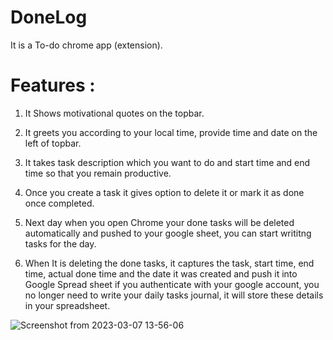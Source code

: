 # DoneLog
It is a To-do chrome app (extension).  
# Features :  

1. It Shows motivational quotes on the topbar.

2. It greets you according to your local time, provide time and date on the left of topbar.  

3. It takes task description which you want to do and start time and end time so that you remain productive.  

4. Once you create a task it gives option to delete it or mark it as done once completed.  

5. Next day when you open Chrome your done tasks will be deleted automatically and pushed to your google sheet, you can start writitng tasks for the day.  

6. When It is deleting the done tasks, it captures the task, start time, end time, actual done time and the date it was created and push it into Google Spread sheet if you authenticate with your google account, you no longer need to write your daily tasks journal, it will store these details in your spreadsheet.    

![Screenshot from 2023-03-07 13-56-06](https://user-images.githubusercontent.com/40820072/223367353-e58a0b3c-0975-4641-91c8-0ee5edf9dd12.png)
